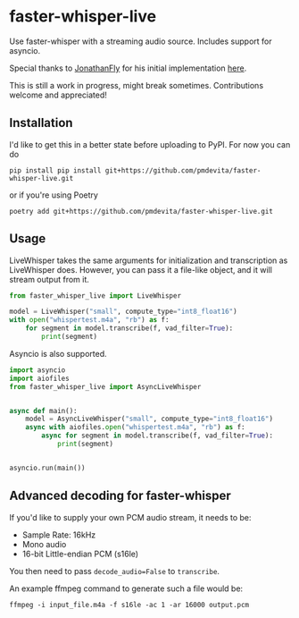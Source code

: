 # faster-whisper-live

Use faster-whisper with a streaming audio source. Includes support for asyncio.

Special thanks to [JonathanFly](https://github.com/JonathanFly) for his 
initial implementation [here](https://github.com/JonathanFly/faster-whisper-livestream-translator).

This is still a work in progress, might break sometimes. Contributions welcome and appreciated!

## Installation

I'd like to get this in a better state before uploading to PyPI. For now you can do

```pip install pip install git+https://github.com/pmdevita/faster-whisper-live.git```

or if you're using Poetry

```poetry add git+https://github.com/pmdevita/faster-whisper-live.git```

## Usage

LiveWhisper takes the same arguments for initialization and transcription as LiveWhisper does.
However, you can pass it a file-like object, and it will stream output from it.

```python
from faster_whisper_live import LiveWhisper

model = LiveWhisper("small", compute_type="int8_float16")
with open("whispertest.m4a", "rb") as f:
    for segment in model.transcribe(f, vad_filter=True):
        print(segment)
```

Asyncio is also supported.

```python
import asyncio
import aiofiles
from faster_whisper_live import AsyncLiveWhisper


async def main():
    model = AsyncLiveWhisper("small", compute_type="int8_float16")
    async with aiofiles.open("whispertest.m4a", "rb") as f:
        async for segment in model.transcribe(f, vad_filter=True):
            print(segment)


asyncio.run(main())
```


## Advanced decoding for faster-whisper

If you'd like to supply your own PCM audio stream, it needs to be:

- Sample Rate: 16kHz
- Mono audio
- 16-bit Little-endian PCM (s16le)

You then need to pass `decode_audio=False` to `transcribe`.

An example ffmpeg command to generate such a file would be:

```shell
ffmpeg -i input_file.m4a -f s16le -ac 1 -ar 16000 output.pcm
```


